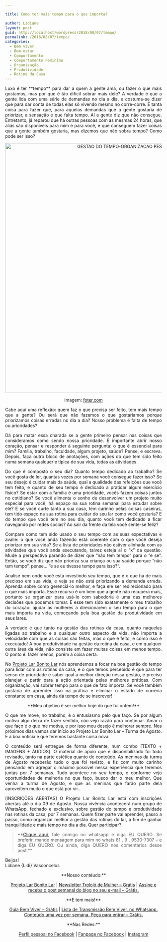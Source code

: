```yaml
---

title: Como ter mais tempo para o que importa?

author: Lidiane
layout: post
guid: http://localhost/wordpress/2018/08/07/tempo/
permalink: /2018/08/07/tempo/
categories:
  - Bem viver
  - Bem-estar
  - Comportamento
  - Comportamento Feminino
  - Organização
  - Produtividade
  - Rotina da Casa
---
```

<p align="justify">
  Luxo é ter **tempo** para dar a quem a gente ama, ou fazer o que mais gostamos, mas por que é tão difícil sobrar mais dele? A verdade é que a gente lida com uma série de demandas no dia a dia, e costuma-se dizer que para dar conta de todas elas só vivendo mesmo no corre-corre. É tanta coisa para fazer que, para aquelas demandas que a gente gostaria de priorizar, a sensação é que falta tempo. Aí a gente diz que não consegue. Entretanto, já reparou que há outras pessoas com as mesmas 24 horas, que aliás são disponíveis para mim e para você, e que conseguem fazer coisas que a gente também gostaria, mas dizemos que não sobra tempo? Como pode ser isso?
</p>

<p align="center">
  <img class="alignnone size-full wp-image-14672" src="http://www.trololodemulher.com.br/blog/wp-content/uploads/2018/08/GESTAO-DO-TEMPO-ORGANIZACAO-PESSOAL-BLOG.jpg" alt="GESTAO DO TEMPO-ORGANIZACAO PESSOAL-BLOG" width="800" height="800" />
</p>

<p align="center">
  Imagem: <a href="https://foter.com/" target="_blank">foter.com</a>
</p>

<p align="justify">
  Cabe aqui uma reflexão: quem faz o que precisa ser feito, tem mais tempo que a gente? Ou será que não fazemos o que gostaríamos porque priorizamos coisas erradas no dia a dia? Nosso problema é falta de tempo ou prioridades?
</p>

<p align="justify">
  Dá para matar essa charada se a gente primeiro pensar nas coisas que consideramos como sendo nossa prioridade. É importante abrir nosso coração, pensar e responder à seguinte pergunta: o que é essencial para mim? Família, trabalho, faculdade, algum projeto, saúde? Pense, e escreva. Depois, faça outro bloco de anotações, com ações do que tem sido feito numa semana qualquer e típica de sua vida, todas as atividades.
</p>

<p align="justify">
  Do que é composto o seu dia? Quanto tempo dedicado ao trabalho? Se você gosta de ler, quantas vezes por semana você consegue fazer isso? Se seu desejo é cuidar mais da saúde, qual a qualidade das refeições que você tem feito, e quanto de seu tempo é dedicado a praticar algum exercício físico? Se estar com a família é uma prioridade, vocês fazem coisas juntos no cotidiano? Se você alimenta o sonho de desenvolver um projeto muito especial para você, há espaço na sua rotina semanal para estudar sobre ele? E se você curte tanto a sua casa, tem carinho pelas coisas caseiras, tem tido espaço na sua rotina para cuidar do seu lar como você gostaria? E do tempo que você tem no seu dia, quanto você tem dedicado a ficar navegando por redes socias? Ao sair da frente da tela você sente-se feliz?
</p>

<p align="justify">
  Compare como tem sido usado o seu tempo com as suas expectativas e avalie: o que você anda fazendo está coerente com o que você deseja priorizar em sua vida? Se a lista de prioridades não estiver alinhada com as atividades que você anda executando, talvez esteja aí o “x” da questão. Mude a perspectiva parando de dizer que “não tem tempo” para o “e se”. Então, se você diz que não prioriza sua criança ou sua saúde porque “não tem tempo”, pense… “e se eu tivesse tempo para isso?”.
</p>

<p align="justify">
  Analise bem onde você está investindo seu tempo, que é o que há de mais precioso em sua vida, e veja se não está priorizando a demanda errada. Aprenda sobre como gerenciá-lo melhor, e faça ele ser redirecionado para o que mais importa. Esse recurso é um bem que a gente não recupera mais, portanto se organizar para usá-lo com sabedoria é uma das melhores decisões que podemos tomar. E esse tem sido exatamente o meu trabalho do coração: ajudar as mulheres a direcionarem o seu tempo para o que mais importa na vida, começando pela boa gestão da produtividade em seus lares.
</p>

<p align="justify">
  A verdade é que tanto na gestão das rotinas da casa, quanto naquelas ligadas ao trabalho e a qualquer outro aspecto da vida, não importa a velocidade com que as coisas são feitas, mas o que é feito, e como isso é executado! A boa produtividade na gestão da rotina da casa, e em qualquer outra área da vida, não consiste em fazer muitas coisas em menos tempo. O ponto é: fazer menos, porém a coisa certa.
</p>

<p align="justify">
  No <a href="http://www.trololodemulher.com.br/projeto-lar-bonito-lar/" target="_blank">Projeto Lar Bonito Lar</a> nós aprendemos a focar na boa gestão do tempo para lidar com as rotinas da casa, e o que temos percebido é que para ter senso de prioridade e saber qual a melhor direção nessa gestão, é preciso planejar e partir para a ação orientada pelas melhores práticas. Com organização, vai sobrar tempo para o que de fato importa. Se você também gostaria de aprender isso na prática e eliminar o estado de correria constante em casa, ainda dá tempo de se inscrever!
</p>

<p align="center">
  **Meu objetivo é ser melhor hoje do que fui ontem!**
</p>

<p align="justify">
  O que me move, no trabalho, é o entusiasmo pelo que faço. Se por algum motivo algo deixa de fazer sentido, não vejo razão para continuar. Amar o que faço é o que me motiva, e por isso meu desejo é melhorar sempre. Nos próximos dias vamos dar início ao Projeto Lar Bonito Lar &#8211; Turma de Agosto. E a boa notícia é que teremos bastante coisa nova.
</p>

<p align="justify">
  O conteúdo será entregue de forma diferente, num combo [TEXTO + IMAGENS + ÁUDIOS]. O material de apoio que é disponibilizado foi todo revisado, tanto na parte estética quanto de conteúdo. As meninas da turma de Agosto receberão tudo o que foi revisto, e fiz com muito carinho pensando em agregar o máximo possível nessa experiência que teremos juntas por 7 semanas. Tudo acontece no seu tempo, e conforme vejo oportunidades de melhoria no que faço, busco dar o meu melhor. Que venha a turma de Agosto, e que as meninas que farão parte dela aproveitem muito o que está por vir&#8230;
</p>

<p align="justify">
  [INSCRIÇÕES ABERTAS] O Projeto Lar Bonito Lar está com inscrições abertas até o dia 09 de Agosto. Nossa vivência acontecerá num grupo de WhatsApp, fechado e exclusivo, sobre gestão do tempo e produtividade nas rotinas da casa, por 7 semanas. Quem fizer parte vai aprender, passo a passo, como organizar melhor a gestão das rotinas do lar, a fim de ganhar tranquilidade e mais tempo no dia a dia. Quer participar?
</p>

> <p align="justify">
>   **<a href="https://bit.ly/2Ldn0bt" target="_blank">Clique aqui</a>, fale comigo no whatsapp e diga EU QUERO. Se preferir, mande mensagem para mim no whats 81 . 9 . 9530-7307 – e diga EU QUERO. Ou ainda, diga QUERO nos comentários desse post.**
> </p>

<p align="justify">
  Beijos!<br /> Lidiane {Lidi} Vasconcelos
</p>

<p align="center">
  **Nosso contéudo:**
</p>

<p align="center">
  <a href="http://www.trololodemulher.com.br/projeto-lar-bonito-lar/" target="_blank">Projeto Lar Bonito Lar</a> | <a href="http://www.trololodemulher.com.br/2018/02/28/newsletter/" target="_blank">Newsletter Trololó de Mulher – Grátis</a> | <a href="https://feedburner.google.com/fb/a/mailverify?uri=blogBichaFemea&loc=en_US" target="_blank">Assine e receba o post semanal do blog no seu e-mail – Grátis.</a>
</p>

<p align="center">
  **E tem mais!**
</p>

<p align="center">
  <a href="http://www.trololodemulher.com.br/2018/03/09/bem-viver/" target="_blank">Guia Bem Viver – Grátis</a> | <a href="https://api.whatsapp.com/send?1=pt_BR&phone=5581995307307" target="_blank">Lista de Transmissão Bem Viver, no Whatsapp. Conteúdo uma vez por semana. Peça para entrar – Grátis.</a>
</p>

<p align="center">
  **Nas Redes:**
</p>

<p align="center">
  <a href="https://www.facebook.com/lidiane.vasconcelos.94" target="_blank">Perfil pessoal no Facebook</a> | <a href="https://www.facebook.com/TrololoMulher/" target="_blank">Fanpage no Facebook</a> | <a href="https://www.instagram.com/trololodemulher/" target="_blank">Instagram</a>
</p>

<p align="justify">
